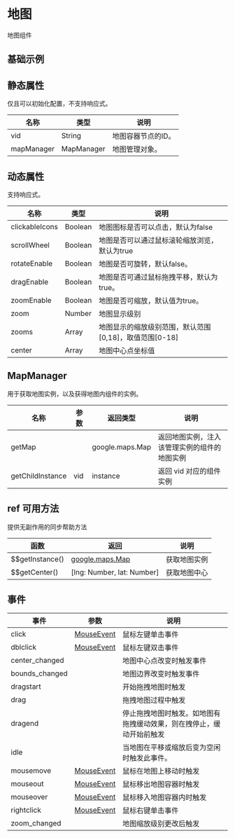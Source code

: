 # 地图

地图组件

## 基础示例

<vuep template="#example"></vuep>

<script v-pre type="text/x-template" id="example">

  <template>
    <div class="map-page-container">
      <vue-map ref="map" vid="mapDemo" :map-manager="mapManager" :center="center" :zoom="zoom" :events="events" class="map-demo">
      </vue-map>

      <div class="toolbar">
        <button @click="getMap()">get map</button>
      </div>
    </div>
  </template>

  <style>
    .map-demo {
      height: 300px;
    }
  </style>

  <script>
    // NPM 方式
    // import { MapManager } from 'vue-map';
    // CDN 方式
    let mapManager = new VueMap.MapManager();
    module.exports = {
      data: function() {
        return {
          mapManager,
          zoom: 12,
          center: [121.59996, 31.197646],
          events: {
            init: (o) => {
              console.log(o.getCenter())
              console.log(this.$refs.map.$$getInstance())
            },
            'moveend': () => {
            },
            'zoomchange': () => {
            },
            'click': (e) => {
              alert('map clicked');
            }
          }
        };
      },

      methods: {
        getMap() {
          // map vue component
          console.log(mapManager._componentMap);
          // gaode map instance
          console.log(mapManager._map);
        }
      }
    };
  </script>

</script>

## 静态属性
仅且可以初始化配置，不支持响应式。

名称 | 类型 | 说明
---|---|---|
vid | String | 地图容器节点的ID。
mapManager| MapManager | 地图管理对象。

## 动态属性

支持响应式。

名称 | 类型 | 说明
---|---|---|
clickableIcons | Boolean | 地图图标是否可以点击，默认为false
scrollWheel | Boolean | 地图是否可以通过鼠标滚轮缩放浏览，默认为true
rotateEnable | Boolean  | 地图是否可旋转，默认false。
dragEnable | Boolean  | 	地图是否可通过鼠标拖拽平移，默认为true。
zoomEnable | Boolean  | 	地图是否可缩放，默认值为true。
zoom | Number | 地图显示级别
zooms | Array | 地图显示的缩放级别范围，默认范围[0,18]，取值范围[0-18]
center | Array | 地图中心点坐标值

## MapManager

用于获取地图实例，以及获得地图内组件的实例。

名称 | 参数 | 返回类型 | 说明
---|--- | --- |---|
getMap | | google.maps.Map | 返回地图实例，注入该管理实例的组件的地图实例
getChildInstance| vid | instance | 返回 vid 对应的组件实例

## ref 可用方法
提供无副作用的同步帮助方法

函数 | 返回 | 说明
---|---|---|
$$getInstance() | [google.maps.Map](https://developers.google.cn/maps/documentation/javascript/reference/map) | 获取地图实例
$$getCenter()   | [lng: Number, lat: Number] | 获取地图中心


## 事件

事件 | 参数 | 说明
---|---|---|
click |[MouseEvent](https://developers.google.cn/maps/documentation/javascript/reference/map#MouseEvent) |鼠标左键单击事件
dblclick |[MouseEvent](https://developers.google.cn/maps/documentation/javascript/reference/map#MouseEvent) |鼠标左键双击事件
center_changed | |地图中心点改变时触发事件
bounds_changed | |地图边界改变时触发事件
dragstart | |开始拖拽地图时触发
drag | |拖拽地图过程中触发
dragend | |停止拖拽地图时触发。如地图有拖拽缓动效果，则在拽停止，缓动开始前触发
idle | |当地图在平移或缩放后变为空闲时触发此事件。
mousemove |[MouseEvent](https://developers.google.cn/maps/documentation/javascript/reference/map#MouseEvent) |鼠标在地图上移动时触发
mouseout |[MouseEvent](https://developers.google.cn/maps/documentation/javascript/reference/map#MouseEvent) |鼠标移出地图容器时触发
mouseover |[MouseEvent](https://developers.google.cn/maps/documentation/javascript/reference/map#MouseEvent) |鼠标移入地图容器内时触发
rightclick |[MouseEvent](https://developers.google.cn/maps/documentation/javascript/reference/map#MouseEvent) |鼠标右键单击事件
zoom_changed | |地图缩放级别更改后触发
